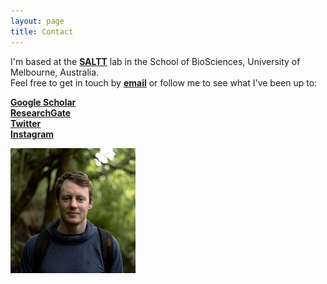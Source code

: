 ```yaml
---
layout: page
title: Contact
---
```


I'm based at the [**SALTT**](https://blogs.unimelb.edu.au/saltt) lab in the School of BioSciences, University of Melbourne, Australia.  
Feel free to get in touch by [**email**](luke.barrett@unimelb.edu.au) or follow me to see what I've been up to:  
  
[**Google Scholar**](https://scholar.google.ca/citations?hl=en&pli=1&user=m2VurpgAAAAJ)  
[**ResearchGate**](https://www.researchgate.net/profile/Luke_Barrett)  
[**Twitter**](https://www.twitter.com/lukbarrett)  
[**Instagram**](https://www.instagram.com/barrettphoto/)  
  
  
![profile](forestprofile.jpg "Luke Barrett")
